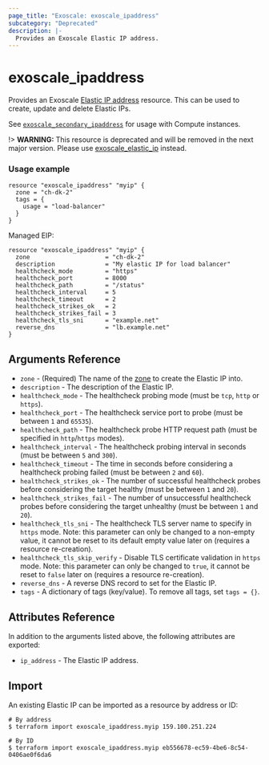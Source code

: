 ```yaml
---
page_title: "Exoscale: exoscale_ipaddress"
subcategory: "Deprecated"
description: |-
  Provides an Exoscale Elastic IP address.
---
```


# exoscale\_ipaddress

Provides an Exoscale [Elastic IP address][eip-doc] resource. This can be used to create, update and delete Elastic IPs.

See [`exoscale_secondary_ipaddress`][r-secondary_ipaddress] for usage with Compute instances.

!> **WARNING:** This resource is deprecated and will be removed in the next major version. Please use [exoscale_elastic_ip][r-elastic-ip] instead.


### Usage example

```hcl
resource "exoscale_ipaddress" "myip" {
  zone = "ch-dk-2"
  tags = {
    usage = "load-balancer"
  }
}
```

Managed EIP:

```hcl
resource "exoscale_ipaddress" "myip" {
  zone                     = "ch-dk-2"
  description              = "My elastic IP for load balancer"
  healthcheck_mode         = "https"
  healthcheck_port         = 8000
  healthcheck_path         = "/status"
  healthcheck_interval     = 5
  healthcheck_timeout      = 2
  healthcheck_strikes_ok   = 2
  healthcheck_strikes_fail = 3
  healthcheck_tls_sni      = "example.net"
  reverse_dns              = "lb.example.net"
}
```


## Arguments Reference

* `zone` - (Required) The name of the [zone][zone] to create the Elastic IP into.
* `description` - The description of the Elastic IP.
* `healthcheck_mode` - The healthcheck probing mode (must be `tcp`, `http` or `https`).
* `healthcheck_port` - The healthcheck service port to probe (must be between `1` and `65535`).
* `healthcheck_path` - The healthcheck probe HTTP request path (must be specified in `http`/`https` modes).
* `healthcheck_interval` - The healthcheck probing interval in seconds (must be between `5` and `300`).
* `healthcheck_timeout` - The time in seconds before considering a healthcheck probing failed (must be between `2` and `60`).
* `healthcheck_strikes_ok` - The number of successful healthcheck probes before considering the target healthy (must be between `1` and `20`).
* `healthcheck_strikes_fail` - The number of unsuccessful healthcheck probes before considering the target unhealthy (must be between `1` and `20`).
* `healthcheck_tls_sni` - The healthcheck TLS server name to specify in `https` mode. Note: this parameter can only be changed to a non-empty value, it cannot be reset to its default empty value later on (requires a resource re-creation).
* `healthcheck_tls_skip_verify` - Disable TLS certificate validation in `https` mode. Note: this parameter can only be changed to `true`, it cannot be reset to `false` later on (requires a resource re-creation).
* `reverse_dns` - A reverse DNS record to set for the Elastic IP.
* `tags` - A dictionary of tags (key/value). To remove all tags, set `tags = {}`.


## Attributes Reference

In addition to the arguments listed above, the following attributes are exported:

* `ip_address` - The Elastic IP address.


## Import

An existing Elastic IP can be imported as a resource by address or ID:

```console
# By address
$ terraform import exoscale_ipaddress.myip 159.100.251.224

# By ID
$ terraform import exoscale_ipaddress.myip eb556678-ec59-4be6-8c54-0406ae0f6da6
```


[eip-doc]: https://community.exoscale.com/documentation/compute/eip/
[r-secondary_ipaddress]: ../resources/secondary_ipaddress
[r-elastic-ip]: ../resources/elastic_ip
[zone]: https://www.exoscale.com/datacenters/
